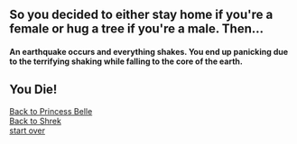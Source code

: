 ## So you decided to either stay home if you're a female or hug a tree if you're a male. Then...   
#### An earthquake occurs and everything shakes. You end up panicking due to the terrifying shaking while falling to the core of the earth.  
**You Die!**  
---
[Back to Princess Belle](princess-belle.md)  
[Back to Shrek](shrek.md)  
[start over](start.md)
